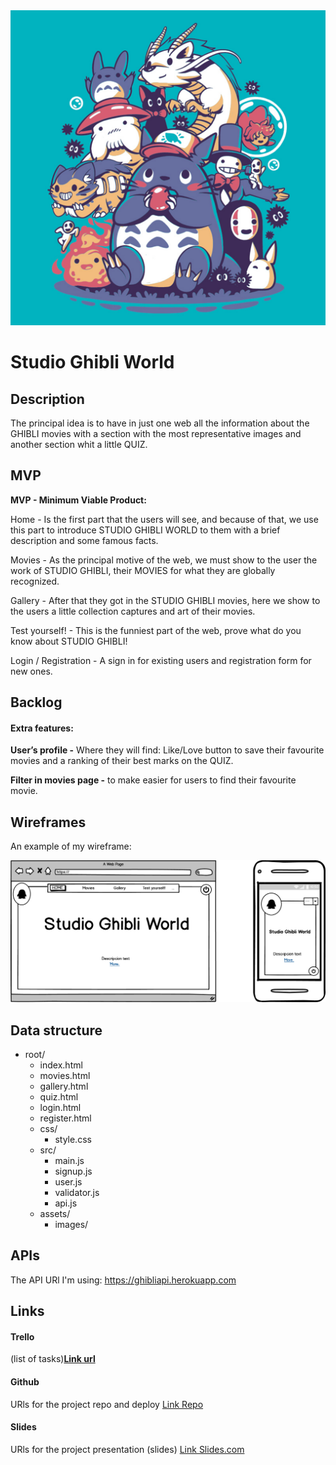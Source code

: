 <img src="./assets/imageReadme.png" style="zoom:90%;" />

# **Studio Ghibli World**

## Description

The principal idea is to have in just one web all the information about the GHIBLI movies with a section with the most representative images and another section whit a little QUIZ.

## MVP

**MVP - Minimum Viable Product:**

Home - Is the first part that the users will see, and because of that, we use this part to introduce STUDIO GHIBLI WORLD to them with a brief description and some famous facts.

Movies - As the principal motive of the web, we must show to the user the work of STUDIO GHIBLI, their MOVIES for what they are globally recognized.

Gallery - After that they got in the STUDIO GHIBLI movies, here we show to the users a little collection captures and art of their movies.

Test yourself! - This is the funniest part of the web, prove what do you know about STUDIO GHIBLI!

Login / Registration - A sign in for existing users and registration form for new ones.

## **Backlog**

#### **Extra features:**

**User’s profile -** Where they will find: Like/Love button to save their favourite movies and a ranking of their best marks on the QUIZ.

**Filter in movies page -** to make easier for users to find their favourite movie.

## **Wireframes**

An example of my wireframe:

<img src="./assets/home.png" style="zoom:90%;" />

## **Data structure**

- root/
  - index.html
  - movies.html
  - gallery.html
  - quiz.html
  - login.html
  - register.html
  - css/
    - style.css
  - src/
    - main.js
    - signup.js
    - user.js
    - validator.js
    - api.js
  - assets/
    - images/

## **APIs**

The API URl I'm using: https://ghibliapi.herokuapp.com

## Links

#### Trello

(list of tasks)**[Link url](https://trello.com/)**

#### Github

URls for the project repo and deploy [Link Repo](http://github.com/)

#### Slides

URls for the project presentation (slides) [Link Slides.com](http://slides.com/)
